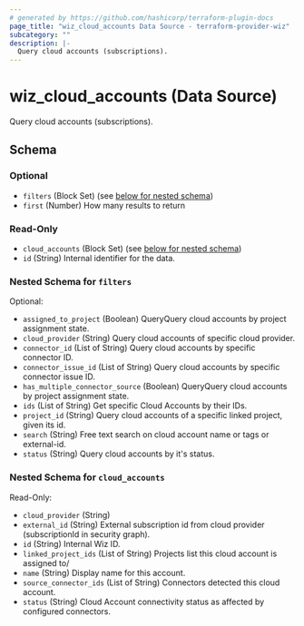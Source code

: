 ```yaml
---
# generated by https://github.com/hashicorp/terraform-plugin-docs
page_title: "wiz_cloud_accounts Data Source - terraform-provider-wiz"
subcategory: ""
description: |-
  Query cloud accounts (subscriptions).
---
```


# wiz_cloud_accounts (Data Source)

Query cloud accounts (subscriptions).



<!-- schema generated by tfplugindocs -->
## Schema

### Optional

- `filters` (Block Set) (see [below for nested schema](#nestedblock--filters))
- `first` (Number) How many results to return

### Read-Only

- `cloud_accounts` (Block Set) (see [below for nested schema](#nestedblock--cloud_accounts))
- `id` (String) Internal identifier for the data.

<a id="nestedblock--filters"></a>
### Nested Schema for `filters`

Optional:

- `assigned_to_project` (Boolean) QueryQuery cloud accounts by project assignment state.
- `cloud_provider` (String) Query cloud accounts of specific cloud provider.
- `connector_id` (List of String) Query cloud accounts by specific connector ID.
- `connector_issue_id` (List of String) Query cloud accounts by specific connector issue ID.
- `has_multiple_connector_source` (Boolean) QueryQuery cloud accounts by project assignment state.
- `ids` (List of String) Get specific Cloud Accounts by their IDs.
- `project_id` (String) Query cloud accounts of a specific linked project, given its id.
- `search` (String) Free text search on cloud account name or tags or external-id.
- `status` (String) Query cloud accounts by it's status.


<a id="nestedblock--cloud_accounts"></a>
### Nested Schema for `cloud_accounts`

Read-Only:

- `cloud_provider` (String)
- `external_id` (String) External subscription id from cloud provider (subscriptionId in security graph).
- `id` (String) Internal Wiz ID.
- `linked_project_ids` (List of String) Projects list this cloud account is assigned to/
- `name` (String) Display name for this account.
- `source_connector_ids` (List of String) Connectors detected this cloud account.
- `status` (String) Cloud Account connectivity status as affected by configured connectors.


